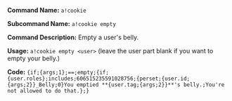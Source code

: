 **Command Name:** `a!cookie`

**Subcommand Name:** `a!cookie empty`

**Command Description:**
Empty a user's belly.

**Usage:**
`a!cookie empty <user>` (leave the user part blank if you want to empty your belly.)

**Code:**
```{if;{args;1};==;empty;{if;{user.roles};includes;606515235591028756;{perset;{user.id;{args;2}}_Belly;0}You emptied **{user.tag;{args;2}}**'s belly.;You're not allowed to do that.};}```
